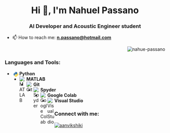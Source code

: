 <h1 align="center">Hi 👋, I'm Nahuel Passano</h1>
<h3 align="center">AI Developer and Acoustic Engineer student</h3>

- 📫 How to reach me: **n.passano@hotmail.com**

<td width="50%">
      <p>&nbsp;<img align="right" src="https://github-readme-stats.vercel.app/api?username=nahue-passano&show_icons=true&locale=en" alt="nahue-passano" /></p>
    </td>

<h3 align="left">Languages and Tools:</h3>

- <img align="left" alt="Python" width="22px" src="https://raw.githubusercontent.com/github/explore/80688e429a7d4ef2fca1e82350fe8e3517d3494d/topics/python/python.png" />  **Python**
- <img align="left" alt="MATLAB" width="22px" src="https://upload.wikimedia.org/wikipedia/commons/2/21/Matlab_Logo.png" />  **MATLAB**
- <img align="left" alt="Git" width="22px" src="https://logo.letskhabar.com/img/?tool=git" /> **Git**
- <img align="left" alt="Spyder" width="22px" src="https://spyder-ide.github.io/lektor-icon/static/images/spyder-logo.svg"/>  **Spyder**
- <img align="left" alt="Google Colab" width="22px" src="https://avatars.githubusercontent.com/u/38081706?v=4" /> **Google Colab**
- <img align="left" alt="Visual Studio" width="22px" src="https://cdn.jsdelivr.net/npm/simple-icons@v3/icons/visualstudio.svg"/>  **Visual Studio**

<h3 align="left">Connect with me:</h3>
<p align="left">
<a href="https://linkedin.com/in/nahuelpassano" target="blank"><img align="center" src="https://raw.githubusercontent.com/rahuldkjain/github-profile-readme-generator/master/src/images/icons/Social/linked-in-alt.svg" alt="aanvikshiki" height="30" width="40" /></a>
</p>
